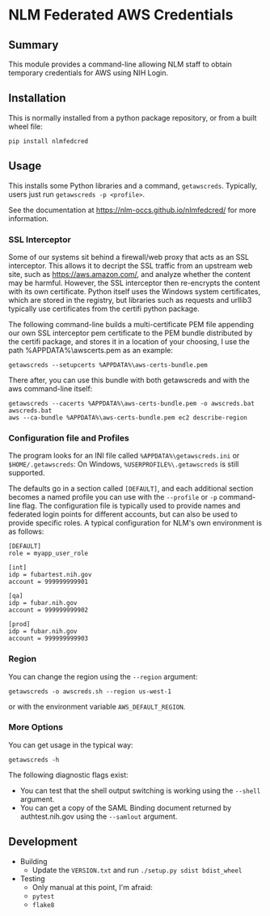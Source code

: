 # NLM Federated AWS Credentials

## Summary

This module provides a command-line allowing NLM staff to obtain temporary credentials for AWS using NIH Login.

## Installation

This is normally installed from a python package repository, or from a built wheel file:

    pip install nlmfedcred

## Usage

This installs some Python libraries and a command, `getawscreds`.
Typically, users just run `getawscreds -p <profile>`.

See the documentation at https://nlm-occs.github.io/nlmfedcred/ for
more information.

### SSL Interceptor

Some of our systems sit behind a firewall/web proxy that acts as an SSL interceptor.   This allows it to decript the SSL traffic from an upstream web site, such as https://aws.amazon.com/, and analyze whether the content may be harmful.   However, the SSL interceptor then re-encrypts the content with its own certificate.  Python itself uses the Windows system certificates, which are stored in the registry, but libraries such as requests and urllib3 typically use certificates from the certifi python package.

The following command-line builds a multi-certificate PEM file appending our own SSL interceptor pem certificate to the PEM bundle distributed by the certifi package, and stores it in a location of your choosing, I use the path %APPDATA%\awscerts.pem as an example:

    getawscreds --setupcerts %APPDATA%\aws-certs-bundle.pem


There after, you can use this bundle with both getawscreds and with the aws command-line itself:

    getawscreds --cacerts %APPDATA%\aws-certs-bundle.pem -o awscreds.bat
    awscreds.bat
    aws --ca-bundle %APPDATA%\aws-certs-bundle.pem ec2 describe-region

### Configuration file and Profiles

The program looks for an INI file called `%APPDATA%\getawscreds.ini` or `$HOME/.getawscreds`:
On Windows, `%USERPROFILE%\.getawscreds` is still supported.

The defaults go in a section called `[DEFAULT]`, and each additional section becomes a named profile you can use with the `--profile` or `-p` command-line flag.   The configuration file is typically used to provide names and federated login points for different accounts, but can also be used to provide specific roles.   A typical configuration for NLM's own environment is as follows:

    [DEFAULT]
    role = myapp_user_role

    [int]
    idp = fubartest.nih.gov
    account = 999999999901

    [qa]
    idp = fubar.nih.gov
    account = 999999999902

    [prod]
    idp = fubar.nih.gov
    account = 999999999903

### Region

You can change the region using the `--region` argument:

    getawscreds -o awscreds.sh --region us-west-1

or with the environment variable `AWS_DEFAULT_REGION`.

### More Options

You can get usage in the typical way:

    getawscreds -h

The following diagnostic flags exist:

* You can test that the shell output switching is working using the `--shell` argument.
* You can get a copy of the SAML Binding document returned by authtest.nih.gov using the `--samlout` argument.

## Development

- Building
    * Update the `VERSION.txt` and run `./setup.py sdist bdist_wheel`
- Testing
    * Only manual at this point, I'm afraid:
    * `pytest`
    * `flake8`
